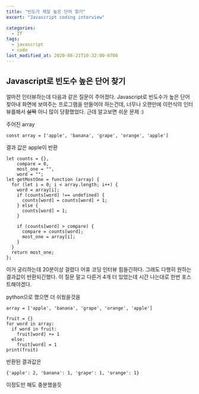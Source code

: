 ```yaml
---
title: "빈도가 제일 높은 단어 찾기"
excert: "Javascript coding interview"

categories:
  - IT
tags:
  - javascript
  - code
last_modified_at: 2020-08-21T10:32:00-0700
---
```


## Javascript로 빈도수 높은 단어 찾기

얼마전 인터뷰하는데 다음과 같은 질문이 주어졌다. Javascript로 빈도수가 높은 단어 찾아내 화면에 보여주는 프로그램을 만들어야 하는건데, 너무나 오랜만에 이런식의 인터뷰를해서 ~~살짝~~ 아니 많이 당황했었다. 근데 알고보면 쉬운 문제 :)

주어진 array

```
const array = ['apple', 'banana', 'grape', 'orange', 'apple']
```

결과 값은 apple이 반환

```
let counts = {},
    compare = 0,
    most_one = "",
    word = "";
let getMostOne = function (array) {
  for (let i = 0; i < array.length; i++) {
    word = array[i];
    if (counts[word] !== undefined) {
      counts[word] = counts[word] + 1;
    } else {
      counts[word] = 1;
    }

    if (counts[word] > compare) {
      compare = counts[word];
      most_one = array[i];
    }
  }
  return most_one;
};
```

이거 궁리하는데 20분이상 걸렸다 어휴 코딩 인터뷰 힘들긴하다. 그래도 다행히 원하는 결과값이 반환되긴했다. 이 질문 말고 다른거 4개 더 있었는데 시간 나는대로 한번 포스트해야겠다.

python으로 했으면 더 쉬웠을것을

```
array = ['apple', 'banana', 'grape', 'orange', 'apple']

fruit = {}
for word in array:
  if word in fruit:
    fruit[word] += 1
  else:
    fruit[word] = 1
print(fruit)
```

반환된 결과값은

```
{'apple': 2, 'banana': 1, 'grape': 1, 'orange': 1}
```

이정도만 해도 충분했을듯
